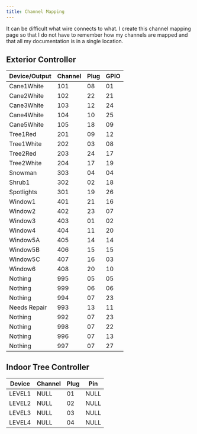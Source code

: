 ```yaml
---
title: Channel Mapping
---
```


It can be difficult what wire connects to what. I create this channel mapping page so that I do not have 
to remember how my channels are mapped and that all my documentation is in a single location.

## Exterior Controller

| Device/Output     | Channel   | Plug  | GPIO  |
|-------------------|-----------|-------|-------|
| Cane1White        | 101       | 08    | 01    |
| Cane2White        | 102       | 22    | 21    |
| Cane3White        | 103       | 12    | 24    |
| Cane4White        | 104       | 10    | 25    |
| Cane5White        | 105       | 18    | 09    |
| Tree1Red          | 201       | 09    | 12    |
| Tree1White        | 202       | 03    | 08    |
| Tree2Red          | 203       | 24    | 17    |
| Tree2White        | 204       | 17    | 19    |
| Snowman           | 303       | 04    | 04    |
| Shrub1            | 302       | 02    | 18    |
| Spotlights        | 301       | 19    | 26    |
| Window1           | 401       | 21    | 16    |
| Window2           | 402       | 23    | 07    |
| Window3           | 403       | 01    | 02    |
| Window4           | 404       | 11    | 20    |
| Window5A          | 405       | 14    | 14    |
| Window5B          | 406       | 15    | 15    |
| Window5C          | 407       | 16    | 03    |
| Window6           | 408       | 20    | 10    |
| Nothing           | 995       | 05    | 05    |
| Nothing           | 999       | 06    | 06    |
| Nothing           | 994       | 07    | 23    |
| Needs Repair      | 993       | 13    | 11    |
| Nothing           | 992       | 07    | 23    |
| Nothing           | 998       | 07    | 22    |
| Nothing           | 996       | 07    | 13    |
| Nothing           | 997       | 07    | 27    |

## Indoor Tree Controller

| Device              | Channel   | Plug  | Pin   |
|---------------------|-----------|-------|-------|
| LEVEL1              | NULL      | 01    | NULL  |
| LEVEL2              | NULL      | 02    | NULL  |
| LEVEL3              | NULL      | 03    | NULL  |
| LEVEL4              | NULL      | 04    | NULL  |

